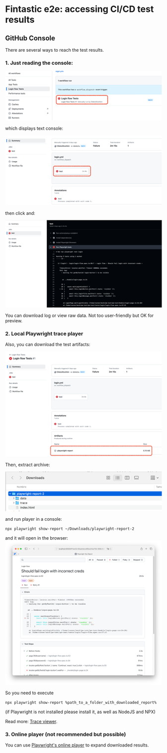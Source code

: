 # Fintastic e2e: accessing CI/CD test results

## GitHub Console

There are several ways to reach the test results. 

### 1. Just reading the console:

![screenshot](img/ci-cd-open-results.png)

which displays text console:

![screenshot](img/ci-cd-test-results-1.png)

then click and:

![screenshot](img/ci-cd-test-results-2.png)

You can download log or view raw data. Not too user-friendly but OK for preview.

### 2. Local Playwright trace player

Also, you can download the test artifacts:

![screenshot](img/ci-cd-artifact-report.png)

Then, extract archive:

![screenshot](img/ci-cd-downloaded.png)

and run player in a console:

```shell
npx playwright show-report ~/Downloads/playwright-report-2
```

and it will open in the browser:
![screenshot](img/ci-cd-trace.png)

So you need to execute

```shell
npx playwright show-report %path_to_a_folder_with_downloaded_report%
```

(if Playwright is not installed please install it, as well as NodeJS and NPX)

Read more: [Trace viewer](https://playwright.dev/docs/trace-viewer).

### 3. Online player (not recommended but possible)

You can use [Playwright's online player](https://trace.playwright.dev/) to expand downloaded results.

